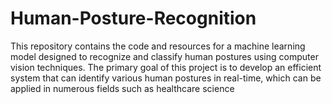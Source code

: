# Human-Posture-Recognition
 This repository contains the code and resources for a machine learning model designed to recognize and classify human postures using computer vision techniques. The primary goal of this project is to develop an efficient system that can identify various human postures in real-time, which can be applied in numerous fields such as healthcare science
